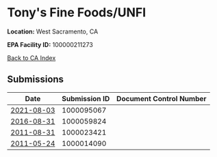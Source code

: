 # Tony's Fine Foods/UNFI

**Location:** West Sacramento, CA

**EPA Facility ID:** 100000211273

[Back to CA Index](../../index.md)

## Submissions

| Date | Submission ID | Document Control Number |
|------|--------------|-------------------------|
| [2021-08-03](submissions/1000095067.md) | 1000095067 |  |
| [2016-08-31](submissions/1000059824.md) | 1000059824 |  |
| [2011-08-31](submissions/1000023421.md) | 1000023421 |  |
| [2011-05-24](submissions/1000014090.md) | 1000014090 |  |
